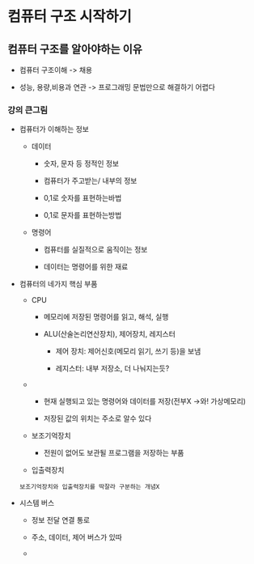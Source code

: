 # 컴퓨터 구조 시작하기

## 컴퓨터 구조를 알아야하는 이유

- 컴퓨터 구조이해 -> 채용

- 성능, 용량,비용과 연관 -> 프로그래밍 문법만으로 해결하기 어렵다



### 강의 큰그림

- 컴퓨터가 이해하는 정보
  
  - 데이터
    
    - 숫자, 문자 등 정적인 정보
    
    - 컴퓨터가 주고받는/ 내부의 정보
    
    - 0,1로 숫자를 표현하는바법
    
    - 0,1로 문자를 표현하는방법
  
  - 명령어
    
    - 컴퓨터를 실질적으로 움직이는 정보
    
    - 데이터는 명령어를 위한 재료

- 컴퓨터의 네가지 핵심 부품
  
  - CPU
    
    - 메모리에 저장된 명령어를 읽고, 해석, 실행
    
    - ALU(산술논리연산장치), 제어장치, 레지스터
      
      - 제어 장치: 제어신호(메모리 읽기, 쓰기 등)을 보냄
      
      - 레지스터: 내부 저장소, 더 나눠지는듯?
  
  - - 현재 실행되고 있는 명령어와 데이터를 저장(전부X ->와! 가상메모리)
    
    - 저장된 값의 위치는 주소로 알수 있다
  
  - 보조기억장치
    
    - 전원이 없어도 보관될 프로그램을 저장하는 부품
  
  - 입출력장치
  
  `보조기억장치와 입출력장치를 딱잘라 구분하는 개념X`

- 시스템 버스
  
  -  정보 전달 연결 통로
  
  - 주소, 데이터, 제어 버스가 있따
  
  - 
